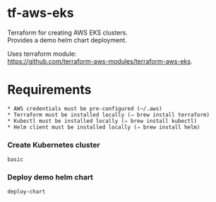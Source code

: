 # tf-aws-eks

Terraform for creating AWS EKS clusters.  
Provides a demo helm chart deployment.  

Uses terraform module:  
https://github.com/terraform-aws-modules/terraform-aws-eks.  

# Requirements

```
* AWS credentials must be pre-configured (~/.aws)
* Terraform must be installed locally (⇒ brew install terraform)
* Kubectl must be installed locally (⇒ brew install kubectl)
* Helm client must be installed locally (⇒ brew install helm)
```


### Create Kubernetes cluster

`basic`

### Deploy demo helm chart

`deploy-chart`

